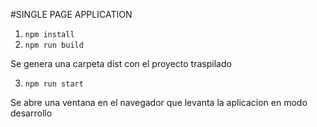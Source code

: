 #SINGLE PAGE APPLICATION

1. ``npm install``
2. ``npm run build``

Se genera una carpeta dist con el proyecto traspilado

3. ``npm run start``

Se abre una ventana en el navegador que levanta la aplicacion en modo desarrollo